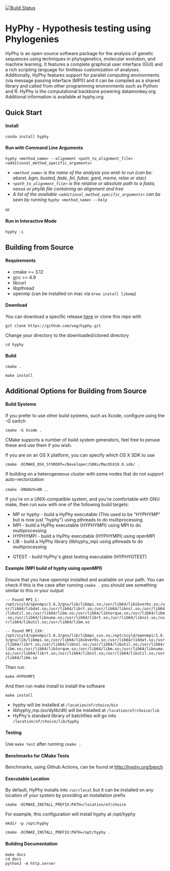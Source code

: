 [![Build Status](https://travis-ci.org/veg/hyphy.svg?branch=master)](https://travis-ci.org/veg/hyphy)

# HyPhy - Hypothesis testing using Phylogenies

HyPhy is an open-source software package for the analysis of genetic sequences using techniques in phylogenetics, molecular evolution, and machine learning. It features a complete graphical user interface (GUI) and a rich scripting language for limitless customization of analyses. Additionally, HyPhy features support for parallel computing environments (via message passing interface (MPI)) and it can be compiled as a shared library and called from other programming environments such as Python and R. HyPhy is the computational backbone powering datamonkey.org. Additional information is available at hyphy.org.

## Quick Start

#### Install  
`conda install hyphy`

#### Run with Command Line Arguments
`hyphy <method_name> --alignment <path_to_alignment_file> <additional_method_specific_arguments>`  
+ _`<method_name>` is the name of the analysis you wish to run (can be: absrel, bgm, busted, fade, fel, fubar, gard, meme, relax or slac)_
+ _`<path_to_alignment_file>` is the relative or absolute path to a fasta, nexus or phylib file containing an alignment and tree_
+ _A list of the available `<additional_method_specific_arguments>` can be seen by running `hyphy <method_name> --help`_

or  

#### Run in Interactive Mode
`hyphy -i`  

## Building from Source

#### Requirements
* cmake >= 3.12
* gcc >= 4.9
* libcurl
* libpthread
* openmp (can be installed on mac via `brew install libomp`)

#### Download
You can download a specific release [here](https://github.com/veg/hyphy/releases) or clone this repo with

`git clone https://github.com/veg/hyphy.git`

Change your directory to the downloaded/cloned directory

`cd hyphy`

#### Build
`cmake .`

`make install`

## Additional Options for Building from Source

#### Build Systems
If you prefer to use other build systems, such as Xcode, configure using the -G switch

`cmake -G Xcode .`

CMake supports a number of build system generators, feel free to peruse these and use them if you wish.

If you are on an OS X platform, you can specify which OS X SDK to use

`cmake -DCMAKE_OSX_SYSROOT=/Developer/SDKs/MacOSX10.9.sdk/ .`

If building on a heterogeneous cluster with some nodes that do not support auto-vectorization  

`cmake -DNOAVX=ON .`.

If you're on a UNIX-compatible system, and you're comfortable with GNU make, then run `make` with one of the following build targets:

+   MP or hyphy - build a HyPhy executable (This used to be "HYPHYMP" but is now just "hyphy") using pthreads to do multiprocessing
+   MPI - build a HyPhy executable (HYPHYMPI) using MPI to do multiprocessing
+   HYPHYMPI - build a HyPhy executable (HYPHYMPI) using openMPI 
+   LIB - build a HyPhy library (libhyphy_mp) using pthreads to do multiprocessing
-   GTEST - build HyPhy's gtest testing executable (HYPHYGTEST)

#### Example (MPI build of hyphy using openMPI)
Ensure that you have openmpi installed and available on your  path. You can check if this is the case after running `cmake .` you should see something similar to this in your output

`-- Found MPI_C: /opt/scyld/openmpi/1.6.3/gnu/lib/libmpi.so;/usr/lib64/libibverbs.so;/usr/lib64/libdat.so;/usr/lib64/librt.so;/usr/lib64/libnsl.so;/usr/lib64/libutil.so;/usr/lib64/libm.so;/usr/lib64/libtorque.so;/usr/lib64/libm.so;/usr/lib64/libnuma.so;/usr/lib64/librt.so;/usr/lib64/libnsl.so;/usr/lib64/libutil.so;/usr/lib64/libm.so `

`-- Found MPI_CXX: /opt/scyld/openmpi/1.6.3/gnu/lib/libmpi_cxx.so;/opt/scyld/openmpi/1.6.3/gnu/lib/libmpi.so;/usr/lib64/libibverbs.so;/usr/lib64/libdat.so;/usr/lib64/librt.so;/usr/lib64/libnsl.so;/usr/lib64/libutil.so;/usr/lib64/libm.so;/usr/lib64/libtorque.so;/usr/lib64/libm.so;/usr/lib64/libnuma.so;/usr/lib64/librt.so;/usr/lib64/libnsl.so;/usr/lib64/libutil.so;/usr/lib64/libm.so `

Then run 

`make HYPHYMPI`

And then run make install to install the software

`make install`

+   hyphy will be installed at  `/location/of/choice/bin`
+   libhyphy_mp.(so/dylib/dll) will be installed at `/location/of/choice/lib`
+   HyPhy's standard library of batchfiles will go into `/location/of/choice/lib/hyphy`


#### Testing

Use `make test` after running `cmake .`.

#### Benchmarks for CMake Tests

Benchmarks, using Github Actions, can be found at http://hyphy.org/bench

#### Executable Location

By default, HyPhy installs into `/usr/local` but it can be installed on any location of your system by providing an installation prefix

`cmake -DCMAKE_INSTALL_PREFIX:PATH=/location/of/choice`

For example, this configuration will install hyphy at /opt/hyphy

`mkdir -p /opt/hyphy`

`cmake -DCMAKE_INSTALL_PREFIX:PATH=/opt/hyphy .`

#### Building Documentation

```
make docs
cd docs
python3 -m http.server
```

